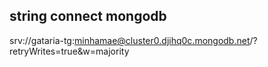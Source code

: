 ## string connect mongodb

srv://gataria-tg:minhamae@cluster0.djihq0c.mongodb.net/?retryWrites=true&w=majority